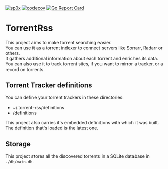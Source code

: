 [![sp0x](https://circleci.com/gh/sp0x/rutracker-rss.svg?style=shield)](https://circleci.com/gh/sp0x/rutracker-rss)
[![codecov](https://codecov.io/gh/sp0x/rutracker-rss/branch/master/graph/badge.svg)](https://codecov.io/gh/sp0x/rutracker-rss)
[![Go Report Card](https://goreportcard.com/badge/github.com/sp0x/rutracker-rss)](https://goreportcard.com/report/github.com/sp0x/rutracker-rss)

# TorrentRss
This project aims to make torrent searching easier.  
You can use it as a torrent indexer to connect servers like Sonarr, Radarr or others.    
It gathers additional information about each torrent and enriches its data.   
You can also use it to track torrent sites, if you want to mirror a tracker, or a record on torrents.

## Torrent Tracker definitions
You can define your torrent trackers in these directories:
- ~/.torrent-rss/definitions
- <currentDirectory>/definitions

This project also carries it's embedded definitions with which it was built.  
The definition that's loaded is the latest one.

## Storage
This project stores all the discovered torrents in a SQLite database in `./db/main.db`.

